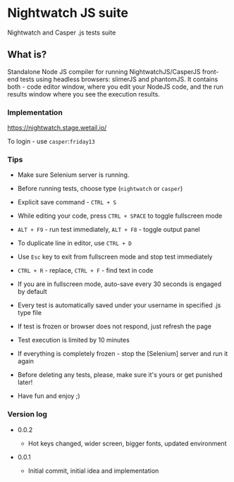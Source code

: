 # Nightwatch JS suite

Nightwatch and Casper .js tests suite

## What is?

Standalone Node JS compiler for running NightwatchJS/CasperJS front-end tests using headless browsers: 
slimerJS and phantomJS. It contains both - code editor window, where you edit your NodeJS code, and the run results
window where you see the execution results.

### Implementation

https://nightwatch.stage.wetail.io/ 

To login - use `casper`:`friday13`


### Tips

-   Make sure Selenium server is running.
-   Before running tests, choose type (`nightwatch` or `casper`)
-   Explicit save command - `CTRL + S`
-   While editing your code, press `CTRL + SPACE` to toggle fullscreen mode
-   `ALT + F9` - run test immediately, `ALT + F8` - toggle output panel
-   To duplicate line in editor, use `CTRL + D`
-   Use `Esc` key to exit from fullscreen mode and stop test immediately
-   `CTRL + R` - replace, `CTRL + F` - find text in code
-   If you are in fullscreen mode, auto-save every 30 seconds is engaged by default
-   Every test is automatically saved under your username in specified .js type file
-   If test is frozen or browser does not respond, just refresh the page
-   Test execution is limited by 10 minutes
-   If everything is completely frozen - stop the [Selenium] server and run it again
-   Before deleting any tests, please, make sure it's yours or get punished later!

-   Have fun and enjoy ;)


### Version log

- 0.0.2
  - Hot keys changed, wider screen, bigger fonts, updated environment
  
- 0.0.1
  - Initial commit, initial idea and implementation
